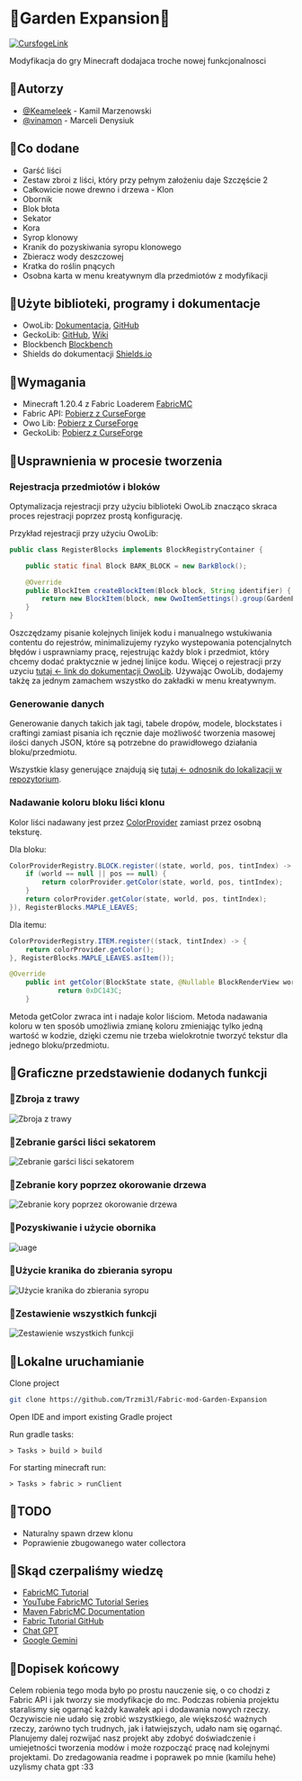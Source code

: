 
    
# 🌳Garden Expansion🌳 
[![CursfogeLink](https://img.shields.io/badge/CurseForge_Mod_Page-orange?style=for-the-badge)](https://legacy.curseforge.com/minecraft/mc-mods/garden-expansion)



Modyfikacja do gry Minecraft dodajaca troche nowej funkcjonalnosci 




## 🍁Autorzy

- [@Keameleek](https://github.com/Trzmi3l) - Kamil Marzenowski
- [@vinamon](https://github.com/vinamon) - Marceli Denysiuk

## 🍁Co dodane

- Garść liści
- Zestaw zbroi z liści, który przy pełnym założeniu daje Szczęście 2
- Całkowicie nowe drewno i drzewa - Klon
- Obornik
- Blok błota
- Sekator
- Kora
- Syrop klonowy
- Kranik do pozyskiwania syropu klonowego
- Zbieracz wody deszczowej
- Kratka do roślin pnących
- Osobna karta w menu kreatywnym dla przedmiotów z modyfikacji

## 🍁Użyte biblioteki, programy i dokumentacje

- OwoLib: [Dokumentacja](https://docs.wispforest.io/), [GitHub](https://github.com/wisp-forest/owo-lib)
- GeckoLib: [GitHub](https://github.com/bernie-g/geckolib), [Wiki](https://github.com/bernie-g/geckolib/wiki)
- Blockbench [Blockbench](https://www.blockbench.net/)
- Shields do dokumentacji [Shields.io](https://shields.io/badges)

## 🍁Wymagania

- Minecraft 1.20.4 z Fabric Loaderem [FabricMC](https://fabricmc.net/)
- Fabric API: [Pobierz z CurseForge](https://www.curseforge.com/minecraft/mc-mods/fabric-api/files/5045131)
- Owo Lib: [Pobierz z CurseForge](https://www.curseforge.com/minecraft/mc-mods/owo-lib/files/5043211)
- GeckoLib: [Pobierz z CurseForge](https://www.curseforge.com/minecraft/mc-mods/geckolib/files/5188390)

## 🍁Usprawnienia w procesie tworzenia

### Rejestracja przedmiotów i bloków

Optymalizacja rejestracji przy użyciu biblioteki OwoLib znacząco skraca proces rejestracji poprzez prostą konfigurację.

Przykład rejestracji przy użyciu OwoLib:
```Java
public class RegisterBlocks implements BlockRegistryContainer {

    public static final Block BARK_BLOCK = new BarkBlock();

    @Override
    public BlockItem createBlockItem(Block block, String identifier) {
        return new BlockItem(block, new OwoItemSettings().group(GardenExpansion.ITEM_GROUP));
    }
}
```
Oszczędzamy pisanie kolejnych linijek kodu i manualnego wstukiwania contentu do rejestrów, minimalizujemy ryzyko wystepowania potencjalnytch błędów i usprawniamy pracę, rejestrując każdy blok i przedmiot, który chcemy dodać praktycznie w jednej linijce kodu. Więcej o rejestracji przy uzyciu [tutaj <- link do dokumentacji OwoLib](https://docs.wispforest.io/owo/registration/). Używając OwoLib, dodajemy takżę za jednym zamachem wszystko do zakładki w menu kreatywnym.

### Generowanie danych

Generowanie danych takich jak tagi, tabele dropów, modele, blockstates i craftingi zamiast pisania ich ręcznie daje możliwość tworzenia masowej ilości danych JSON, które są potrzebne do prawidłowego działania bloku/przedmiotu.

Wszystkie klasy generujące znajdują się [tutaj <- odnosnik do lokalizacji w repozytorium](https://github.com/Trzmi3l/Fabric-mod-Garden-Expansion/tree/Master/src/main/java/com/gardenexpansion/datagen).

### Nadawanie koloru bloku liści klonu

Kolor liści nadawany jest przez [ColorProvider](https://fabricmc.net/wiki/tutorial:colorprovider) zamiast przez osobną teksturę.

Dla bloku:
```Java
ColorProviderRegistry.BLOCK.register((state, world, pos, tintIndex) -> {
    if (world == null || pos == null) {
        return colorProvider.getColor(state, world, pos, tintIndex);
    }
    return colorProvider.getColor(state, world, pos, tintIndex);
}), RegisterBlocks.MAPLE_LEAVES;
```
Dla itemu:
```Java
ColorProviderRegistry.ITEM.register((stack, tintIndex) -> {
    return colorProvider.getColor();
}, RegisterBlocks.MAPLE_LEAVES.asItem());
```
```Java
@Override
    public int getColor(BlockState state, @Nullable BlockRenderView world, @Nullable BlockPos pos, int tintIndex) {
            return 0xDC143C;
    }
```
Metoda getColor zwraca int i nadaje kolor liściom. Metoda nadawania koloru w ten sposób umożliwia zmianę koloru zmieniając tylko jedną wartość w kodzie, dzięki czemu nie trzeba wielokrotnie tworzyć tekstur dla jednego bloku/przedmiotu.

## 🍁Graficzne przedstawienie dodanych funkcji

### 🌿Zbroja z trawy

   ![Zbroja z trawy](images/grassarmor.png)

### 🌿Zebranie garści liści sekatorem

   ![Zebranie garści liści sekatorem](images/prunerusage.gif)

### 🌿Zebranie kory poprzez okorowanie drzewa

   ![Zebranie kory poprzez okorowanie drzewa](images/barkobtain.gif)

### 🌿Pozyskiwanie i użycie obornika

   ![uage](images/manureusage.gif)


### 🌿Użycie kranika do zbierania syropu

   ![Użycie kranika do zbierania syropu](images/tapusage.gif)

### 🌿Zestawienie wszystkich funkcji

   ![Zestawienie wszystkich funkcji](images/showcase.png)

  
## 🍁Lokalne uruchamianie

  Clone project

```bash
git clone https://github.com/Trzmi3l/Fabric-mod-Garden-Expansion
```

   Open IDE and import existing Gradle project

   Run gradle tasks:
   ```
   > Tasks > build > build
   ```

   For starting minecraft run:
   ```
   > Tasks > fabric > runClient
   ```

## 🍁TODO

- Naturalny spawn drzew klonu
- Poprawienie zbugowanego water collectora

## 🍁Skąd czerpaliśmy wiedzę

- [FabricMC Tutorial](https://fabricmc.net/wiki/tutorial:start#creating_your_first_mod)
- [YouTube FabricMC Tutorial Series](https://www.youtube.com/watch?v=0Pr_iHlVKsI&list=PLKGarocXCE1EO43Dlf5JGh7Yk-kRAXUEJ)
- [Maven FabricMC Documentation](https://maven.fabricmc.net/docs/yarn-1.20-pre4+build.3/allclasses-index.html)
- [Fabric Tutorial GitHub](https://github.com/Tutorials-By-Kaupenjoe/Fabric-Tutorial-1.20.X/tree/main)
- [Chat GPT](https://chat.openai.com/)
- [Google Gemini](https://gemini.google.com/app) 


## 🍁Dopisek końcowy
Celem robienia tego moda było po prostu nauczenie się, o co chodzi z Fabric API i jak tworzy sie modyfikacje do mc. Podczas robienia projektu staralismy się ogarnąć każdy kawałek api i dodawania nowych rzeczy. Oczywiscie nie udało się zrobić wszystkiego, ale większość ważnych rzeczy, zarówno tych trudnych, jak i łatwiejszych, udało nam się ogarnąć. Planujemy dalej rozwijać nasz projekt aby zdobyć doświadczenie i umiejetności tworzenia modów i może rozpocząć pracę nad kolejnymi projektami. Do zredagowania readme i poprawek po mnie (kamilu hehe) uzylismy chata gpt :33

